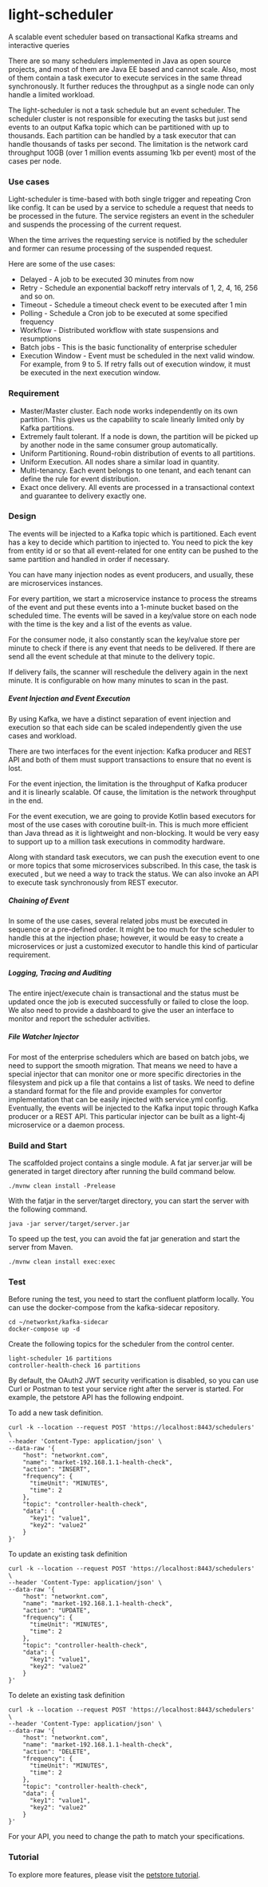 # light-scheduler
A scalable event scheduler based on transactional Kafka streams and interactive queries

There are so many schedulers implemented in Java as open source projects, and most of them are Java EE based and cannot scale. Also, most of them contain a task executor to execute services in the same thread synchronously. It further reduces the throughput as a single node can only handle a limited workload. 

The light-scheduler is not a task schedule but an event scheduler. The scheduler cluster is not responsible for executing the tasks but just send events to an output Kafka topic which can be partitioned with up to thousands. Each partition can be handled by a task executor that can handle thousands of tasks per second. The limitation is the network card throughput 10GB (over 1 million events assuming 1kb per event) most of the cases per node. 


### Use cases

Light-scheduler is time-based with both single trigger and repeating Cron like config. It can be used by a service to schedule a request that needs to be processed in the future. The service registers an event in the scheduler and suspends the processing of the current request. 

When the time arrives the requesting service is notified by the scheduler and former can resume processing of the suspended request.

Here are some of the use cases: 

* Delayed - A job to be executed 30 minutes from now
* Retry - Schedule an exponential backoff retry intervals of 1, 2, 4, 16, 256 and so on.
* Timeout - Schedule a timeout check event to be executed after 1 min
* Polling - Schedule a Cron job to be executed at some specified frequency
* Workflow - Distributed workflow with state suspensions and resumptions
* Batch jobs - This is the basic functionality of enterprise scheduler
* Execution Window - Event must be scheduled in the next valid window. For example, from 9 to 5. If retry falls out of execution window, it must be executed in the next execution window. 

### Requirement

* Master/Master cluster. Each node works independently on its own partition. This gives us the capability to scale linearly limited only by Kafka partitions. 
* Extremely fault tolerant. If a node is down, the partition will be picked up by another node in the same consumer group automatically.
* Uniform Partitioning. Round-robin distribution of events to all partitions. 
* Uniform Execution. All nodes share a similar load in quantity.
* Multi-tenancy. Each event belongs to one tenant, and each tenant can define the rule for event distribution. 
* Exact once delivery. All events are processed in a transactional context and guarantee to delivery exactly one. 



### Design

The events will be injected to a Kafka topic which is partitioned. Each event has a key to decide which partition to injected to. You need to pick the key from entity id or so that all event-related for one entity can be pushed to the same partition and handled in order if necessary. 

You can have many injection nodes as event producers, and usually, these are microservices instances. 

For every partition, we start a microservice instance to process the streams of the event and put these events into a 1-minute bucket based on the scheduled time. The events will be saved in a key/value store on each node with the time is the key and a list of the events as value. 

For the consumer node, it also constantly scan the key/value store per minute to check if there is any event that needs to be delivered. If there are send all the event schedule at that minute to the delivery topic. 

If delivery fails, the scanner will reschedule the delivery again in the next minute. It is configurable on how many minutes to scan in the past. 


##### Event  Injection and Event Execution

By using Kafka, we have a distinct separation of event injection and execution so that each side can be scaled independently given the use cases and workload. 

There are two interfaces for the event injection: Kafka producer and REST API and both of them must support transactions to ensure that no event is lost. 

For the event injection, the limitation is the throughput of Kafka producer and it is linearly scalable. Of cause, the limitation is the network throughput in the end. 

For the event execution, we are going to provide Kotlin based executors for most of the use cases with coroutine built-in. This is much more efficient than Java thread as it is lightweight and non-blocking. It would be very easy to support up to a million task executions in commodity hardware. 

Along with standard task executors, we can push the execution event to one or more topics that some microservices subscribed. In this case, the task is executed , but we need a way to track the status. We can also invoke an API to execute task synchronously from REST executor. 

##### Chaining of Event

In some of the use cases, several related jobs must be executed in sequence or a pre-defined order. It might be too much for the scheduler to handle this at the injection phase; however, it would be easy to create a microservices or just a customized executor to handle this kind of particular requirement. 

##### Logging, Tracing and Auditing

The entire inject/execute chain is transactional and the status must be updated once the job is executed successfully or failed to close the loop. We also need to provide a dashboard to give the user an interface to monitor and report the scheduler activities. 


##### File Watcher Injector

For most of the enterprise schedulers which are based on batch jobs, we need to support the smooth migration. That means we need to have a special injector that can monitor one or more specific directories in the filesystem and pick up a file that contains a list of tasks. We need to define a standard format for the file and provide examples for convertor implementation that can be easily injected with service.yml config. Eventually, the events will be injected to the Kafka input topic through Kafka producer or a REST API. This particular injector can be built as a light-4j microservice or a daemon process. 


### Build and Start

The scaffolded project contains a single module. A fat jar server.jar will be generated in target directory after running the build command below.

```
./mvnw clean install -Prelease
```

With the fatjar in the server/target directory, you can start the server with the following command.

```
java -jar server/target/server.jar
```

To speed up the test, you can avoid the fat jar generation and start the server from Maven.

```
./mvnw clean install exec:exec
```




### Test

Before runing the test, you need to start the confluent platform locally. You can use the docker-compose from the kafka-sidecar repository. 

```
cd ~/networknt/kafka-sidecar
docker-compose up -d
```

Create the following topics for the scheduler from the control center.

```
light-scheduler 16 partitions
controller-health-check 16 partitions
```

By default, the OAuth2 JWT security verification is disabled, so you can use Curl or Postman to test your service right after the server is started. For example, the petstore API has the following endpoint.

To add a new task definition. 

```
curl -k --location --request POST 'https://localhost:8443/schedulers' \
--header 'Content-Type: application/json' \
--data-raw '{
    "host": "networknt.com",
    "name": "market-192.168.1.1-health-check",
    "action": "INSERT",
    "frequency": {
      "timeUnit": "MINUTES",
      "time": 2
    },
    "topic": "controller-health-check",
    "data": {
      "key1": "value1",
      "key2": "value2"
    }
}'
```

To update an existing task definition

```
curl -k --location --request POST 'https://localhost:8443/schedulers' \
--header 'Content-Type: application/json' \
--data-raw '{
    "host": "networknt.com",
    "name": "market-192.168.1.1-health-check",
    "action": "UPDATE",
    "frequency": {
      "timeUnit": "MINUTES",
      "time": 2
    },
    "topic": "controller-health-check",
    "data": {
      "key1": "value1",
      "key2": "value2"
    }
}'

```

To delete an existing task definition

```
curl -k --location --request POST 'https://localhost:8443/schedulers' \
--header 'Content-Type: application/json' \
--data-raw '{
    "host": "networknt.com",
    "name": "market-192.168.1.1-health-check",
    "action": "DELETE",
    "frequency": {
      "timeUnit": "MINUTES",
      "time": 2
    },
    "topic": "controller-health-check",
    "data": {
      "key1": "value1",
      "key2": "value2"
    }
}'

```
For your API, you need to change the path to match your specifications.

### Tutorial

To explore more features, please visit the [petstore tutorial](https://doc.networknt.com/tutorial/rest/openapi/petstore/).

